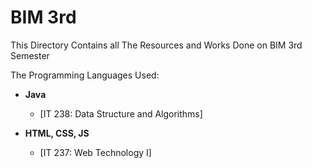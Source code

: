 # BIM 3rd

This Directory Contains all The Resources and Works Done on BIM 3rd Semester

The Programming Languages Used:

- **Java**

  - [IT 238: Data Structure and Algorithms]
    <br>

- **HTML, CSS, JS**
  - [IT 237: Web Technology I]

